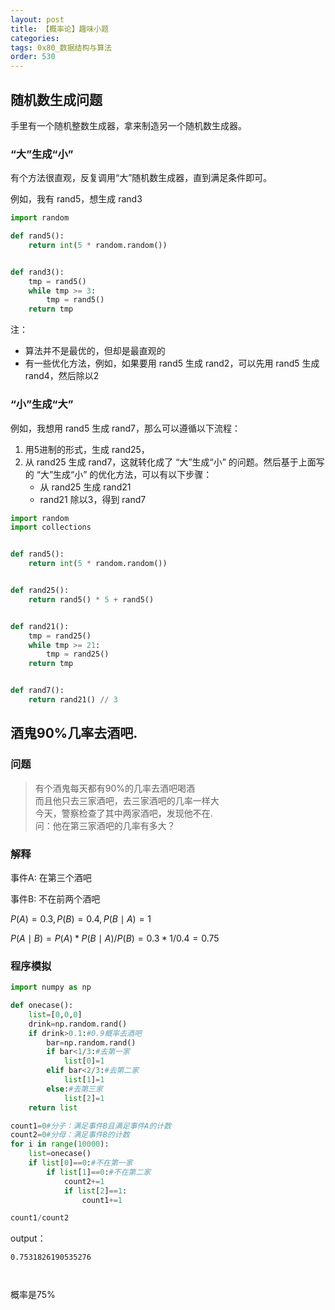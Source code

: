 ```yaml
---
layout: post
title: 【概率论】趣味小题
categories:
tags: 0x80_数据结构与算法
order: 530
---
```



## 随机数生成问题

手里有一个随机整数生成器，拿来制造另一个随机数生成器。

### “大”生成“小”

有个方法很直观，反复调用“大”随机数生成器，直到满足条件即可。

例如，我有 rand5，想生成 rand3

```python
import random

def rand5():
    return int(5 * random.random())


def rand3():
    tmp = rand5()
    while tmp >= 3:
        tmp = rand5()
    return tmp
```

注：
- 算法并不是最优的，但却是最直观的
- 有一些优化方法，例如，如果要用 rand5 生成 rand2，可以先用 rand5 生成 rand4，然后除以2

### “小”生成“大”

例如，我想用 rand5 生成 rand7，那么可以遵循以下流程：
1. 用5进制的形式，生成 rand25，
2. 从 rand25 生成 rand7，这就转化成了 “大”生成“小” 的问题。然后基于上面写的 “大”生成“小” 的优化方法，可以有以下步骤：
    - 从 rand25 生成 rand21
    - rand21 除以3，得到 rand7


```python
import random
import collections


def rand5():
    return int(5 * random.random())


def rand25():
    return rand5() * 5 + rand5()


def rand21():
    tmp = rand25()
    while tmp >= 21:
        tmp = rand25()
    return tmp


def rand7():
    return rand21() // 3
```


## 酒鬼90%几率去酒吧.

### 问题

>有个酒鬼每天都有90%的几率去酒吧喝酒  
而且他只去三家酒吧，去三家酒吧的几率一样大  
今天，警察检查了其中两家酒吧，发现他不在.  
问：他在第三家酒吧的几率有多大？

### 解释

事件A: 在第三个酒吧

事件B: 不在前两个酒吧

$P(A)=0.3,P(B)=0.4,P(B \mid A)=1$  


$P(A\mid B)=P(A) * P(B \mid A) / P(B)=0.3 * 1/0.4=0.75$


### 程序模拟

```py
import numpy as np

def onecase():
    list=[0,0,0]
    drink=np.random.rand()
    if drink>0.1:#0.9概率去酒吧
        bar=np.random.rand()
        if bar<1/3:#去第一家
            list[0]=1
        elif bar<2/3:#去第二家
            list[1]=1
        else:#去第三家
            list[2]=1
    return list

count1=0#分子：满足事件B且满足事件A的计数
count2=0#分母：满足事件B的计数
for i in range(10000):
    list=onecase()
    if list[0]==0:#不在第一家
        if list[1]==0:#不在第二家
            count2+=1
            if list[2]==1:
                count1+=1

count1/count2
```

output：  

```
0.7531826190535276



```
概率是75%
